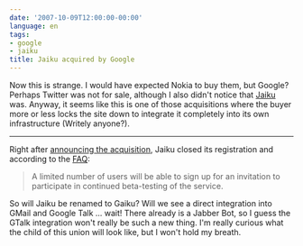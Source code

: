 ```yaml
---
date: '2007-10-09T12:00:00-00:00'
language: en
tags:
- google
- jaiku
title: Jaiku acquired by Google
---
```



Now this is strange. I would have expected Nokia to buy them, but Google? Perhaps Twitter was not for sale, although I also didn't notice that [Jaiku](http://www.jaiku.com) was. Anyway, it seems like this is one of those acquisitions where the buyer more or less locks the site down to integrate it completely into its own infrastructure (Writely anyone?). 

-------------------------------

Right after [announcing the acquisition](http://www.jaiku.com/blog/2007/10/09/were-joining-google/), Jaiku closed its registration and according to the [FAQ](http://jaiku.com/help/google):

> A limited number of users will be able to sign up for an invitation to participate in continued beta-testing of the service. 

So will Jaiku be renamed to Gaiku? Will we see a direct integration into GMail and Google Talk ... wait! There already is a Jabber Bot, so I guess the GTalk integration won't really be such a new thing. I'm really curious what the child of this union will look like, but I won't hold my breath.